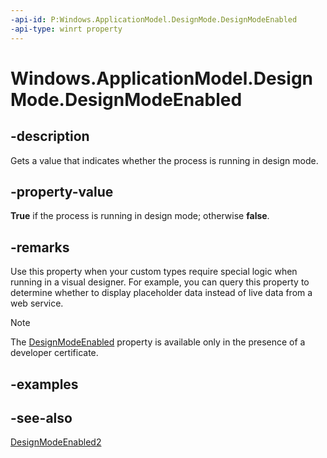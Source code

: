 ```yaml
---
-api-id: P:Windows.ApplicationModel.DesignMode.DesignModeEnabled
-api-type: winrt property
---
```


<!-- Property syntax
public bool DesignModeEnabled { get; }
-->

# Windows.ApplicationModel.DesignMode.DesignModeEnabled

## -description
Gets a value that indicates whether the process is running in design mode.

## -property-value
**True** if the process is running in design mode; otherwise **false**.

## -remarks
Use this property when your custom types require special logic when running in a visual designer. For example, you can query this property to determine whether to display placeholder data instead of live data from a web service.

> [!NOTE]
> The [DesignModeEnabled](designmode_designmodeenabled.md) property is available only in the presence of a developer certificate.

## -examples

## -see-also
[DesignModeEnabled2](designmode_designmode2enabled.md)
